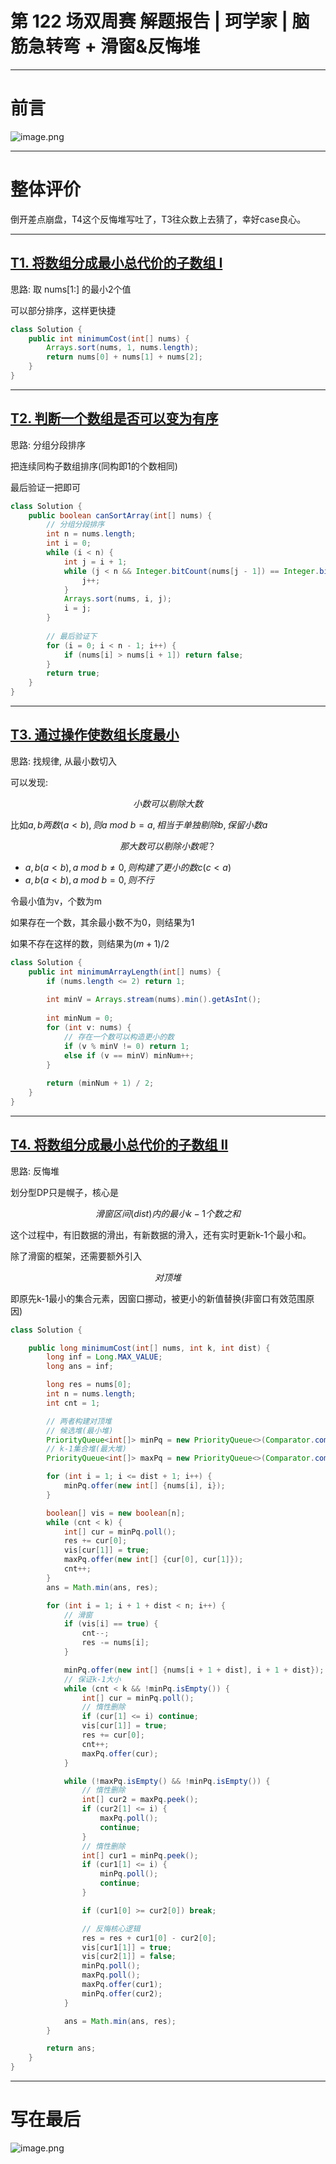 
# 第 122 场双周赛 解题报告 | 珂学家 | 脑筋急转弯 + 滑窗&反悔堆


---

# 前言

![image.png](https://pic.leetcode.cn/1705770092-vKOBAi-image.png)

---

# 整体评价

倒开差点崩盘，T4这个反悔堆写吐了，T3往众数上去猜了，幸好case良心。

---

## [T1. 将数组分成最小总代价的子数组 I](https://leetcode.cn/contest/biweekly-contest-122/problems/divide-an-array-into-subarrays-with-minimum-cost-i/)

思路: 取 nums[1:] 的最小2个值

可以部分排序，这样更快捷

```java []
class Solution {
    public int minimumCost(int[] nums) {
        Arrays.sort(nums, 1, nums.length);
        return nums[0] + nums[1] + nums[2];
    }
}
```

---

## [T2. 判断一个数组是否可以变为有序](https://leetcode.cn/contest/biweekly-contest-122/problems/find-if-array-can-be-sorted/)

思路: 分组分段排序

把连续同构子数组排序(同构即1的个数相同)

最后验证一把即可

```java []
class Solution {
    public boolean canSortArray(int[] nums) {
        // 分组分段排序
        int n = nums.length;
        int i = 0;
        while (i < n) {
            int j = i + 1;
            while (j < n && Integer.bitCount(nums[j - 1]) == Integer.bitCount(nums[j])) {
                j++;
            }
            Arrays.sort(nums, i, j);
            i = j;
        }
        
        // 最后验证下
        for (i = 0; i < n - 1; i++) {
            if (nums[i] > nums[i + 1]) return false;
        }
        return true;
    }
}
```

---

## [T3. 通过操作使数组长度最小](https://leetcode.cn/contest/biweekly-contest-122/problems/minimize-length-of-array-using-operations/)

思路: 找规律, 从最小数切入

可以发现:

$$小数可以剔除大数$$

比如$a,b两数(a\lt b), 则 a\ mod\ b = a, 相当于单独剔除b, 保留小数a$

$$那大数可以剔除小数呢？$$

- $a,b(a\lt b), a\ mod\ b \ne 0, 则构建了更小的数c(c\lt a)$
- $a,b(a\lt b), a\ mod\ b = 0, 则不行$

令最小值为v，个数为m

如果存在一个数，其余最小数不为0，则结果为1

如果不存在这样的数，则结果为$(m+1)/2$

```java []
class Solution {
    public int minimumArrayLength(int[] nums) {
        if (nums.length <= 2) return 1;
        
        int minV = Arrays.stream(nums).min().getAsInt();
        
        int minNum = 0;
        for (int v: nums) {
            // 存在一个数可以构造更小的数
            if (v % minV != 0) return 1;
            else if (v == minV) minNum++;
        }
        
        return (minNum + 1) / 2;
    }
}
```

---

## [T4. 将数组分成最小总代价的子数组 II](https://leetcode.cn/contest/biweekly-contest-122/problems/divide-an-array-into-subarrays-with-minimum-cost-ii/)

思路: 反悔堆

划分型DP只是幌子，核心是

$$滑窗区间(dist)内的最小k-1个数之和$$

这个过程中，有旧数据的滑出，有新数据的滑入，还有实时更新k-1个最小和。

除了滑窗的框架，还需要额外引入

$$对顶堆$$

即原先k-1最小的集合元素，因窗口挪动，被更小的新值替换(非窗口有效范围原因)



```java []
class Solution {

    public long minimumCost(int[] nums, int k, int dist) {
        long inf = Long.MAX_VALUE;
        long ans = inf;

        long res = nums[0];
        int n = nums.length;
        int cnt = 1;

        // 两者构建对顶堆
        // 候选堆(最小堆)
        PriorityQueue<int[]> minPq = new PriorityQueue<>(Comparator.comparing(x -> x[0]));
        // k-1集合堆(最大堆)
        PriorityQueue<int[]> maxPq = new PriorityQueue<>(Comparator.comparing(x -> -x[0]));

        for (int i = 1; i <= dist + 1; i++) {
            minPq.offer(new int[] {nums[i], i});
        }

        boolean[] vis = new boolean[n];
        while (cnt < k) {
            int[] cur = minPq.poll();
            res += cur[0];
            vis[cur[1]] = true;
            maxPq.offer(new int[] {cur[0], cur[1]});
            cnt++;
        }
        ans = Math.min(ans, res);

        for (int i = 1; i + 1 + dist < n; i++) {
            // 滑窗
            if (vis[i] == true) {
                cnt--;
                res -= nums[i];
            }

            minPq.offer(new int[] {nums[i + 1 + dist], i + 1 + dist});
            // 保证k-1大小
            while (cnt < k && !minPq.isEmpty()) {
                int[] cur = minPq.poll();
                // 惰性删除
                if (cur[1] <= i) continue;
                vis[cur[1]] = true;
                res += cur[0];
                cnt++;
                maxPq.offer(cur);
            }

            while (!maxPq.isEmpty() && !minPq.isEmpty()) {
                // 惰性删除
                int[] cur2 = maxPq.peek();
                if (cur2[1] <= i) {
                    maxPq.poll();
                    continue;
                }
                // 惰性删除
                int[] cur1 = minPq.peek();
                if (cur1[1] <= i) {
                    minPq.poll();
                    continue;
                }

                if (cur1[0] >= cur2[0]) break;

                // 反悔核心逻辑
                res = res + cur1[0] - cur2[0];
                vis[cur1[1]] = true;
                vis[cur2[1]] = false;
                minPq.poll();
                maxPq.poll();
                maxPq.offer(cur1);
                minPq.offer(cur2);
            }

            ans = Math.min(ans, res);
        }

        return ans;
    }
}
```

---

# 写在最后


![image.png](https://pic.leetcode.cn/1705770044-ZgBpez-image.png)

